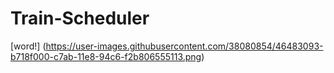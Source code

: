# Train-Scheduler

[word!] (https://user-images.githubusercontent.com/38080854/46483093-b718f000-c7ab-11e8-94c6-f2b806555113.png)
